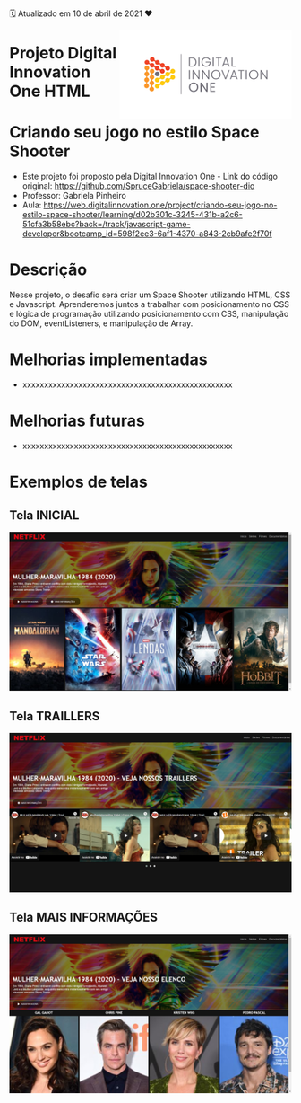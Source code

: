 :spiral_calendar: Atualizado em 10 de abril de 2021 :heart:

<img align="right" alt="GIF" height="160px" src="https://github.com/rdeconti/rdeconti-resources/blob/main/Digital%20Innovation%20One%20-%20Logotipo.png" />

# Projeto Digital Innovation One HTML
# Criando seu jogo no estilo Space Shooter
- Este projeto foi proposto pela Digital Innovation One - Link do código original: https://github.com/SpruceGabriela/space-shooter-dio
- Professor: Gabriela Pinheiro
- Aula: https://web.digitalinnovation.one/project/criando-seu-jogo-no-estilo-space-shooter/learning/d02b301c-3245-431b-a2c6-51cfa3b58ebc?back=/track/javascript-game-developer&bootcamp_id=598f2ee3-6af1-4370-a843-2cb9afe2f70f

# Descrição
Nesse projeto, o desafio será criar um Space Shooter utilizando HTML, CSS e Javascript. Aprenderemos juntos a trabalhar com posicionamento no CSS e lógica de programação utilizando posicionamento com CSS, manipulação do DOM, eventListeners, e manipulação de Array.

# Melhorias implementadas
- xxxxxxxxxxxxxxxxxxxxxxxxxxxxxxxxxxxxxxxxxxxxxxxxx

# Melhorias futuras
- xxxxxxxxxxxxxxxxxxxxxxxxxxxxxxxxxxxxxxxxxxxxxxxxx

# Exemplos de telas

## Tela INICIAL
<img src="https://github.com/rdeconti/Bootcamp-DIO-Html-Web-Projeto02/blob/main/tela-index.jpeg" />

## Tela TRAILLERS
<img src="https://github.com/rdeconti/Bootcamp-DIO-Html-Web-Projeto02/blob/main/tela-traillers.jpg" />

## Tela MAIS INFORMAÇÕES
<img src="https://github.com/rdeconti/Bootcamp-DIO-Html-Web-Projeto02/blob/main/tela-info.jpg" />
